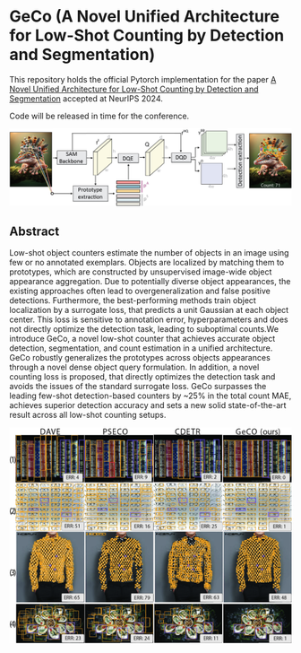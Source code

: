 # GeCo (A Novel Unified Architecture for Low-Shot Counting by Detection and Segmentation)

This repository holds the official Pytorch implementation for the paper [A Novel Unified Architecture for Low-Shot Counting by Detection and Segmentation](https://arxiv.org/pdf/2409.18686) accepted at NeurIPS 2024.

Code will be released in time for the conference.

![](material/architecture.jpg)


## Abstract
Low-shot object counters estimate the number of objects in an image using few or no annotated exemplars. Objects are localized by matching them to prototypes, which are constructed by unsupervised image-wide object appearance aggregation. Due to potentially diverse object appearances, the existing approaches often lead to overgeneralization and false positive detections. 
Furthermore, the best-performing methods train object localization by a surrogate loss, that predicts a unit Gaussian at each object center. This loss is sensitive to annotation error, hyperparameters and does not directly optimize the detection task, leading to suboptimal counts.We introduce GeCo, a novel low-shot counter that achieves accurate object detection, segmentation, and count estimation in a unified architecture. GeCo robustly generalizes the prototypes across objects appearances through a novel dense object query formulation. In addition, a novel counting loss is proposed, that directly optimizes the detection task and avoids the issues of the standard surrogate loss. GeCo surpasses the leading few-shot detection-based counters by ~25\% in the total count MAE, achieves superior detection accuracy and sets a new solid state-of-the-art result across all low-shot counting setups. 

![](material/qualitative.jpg)
